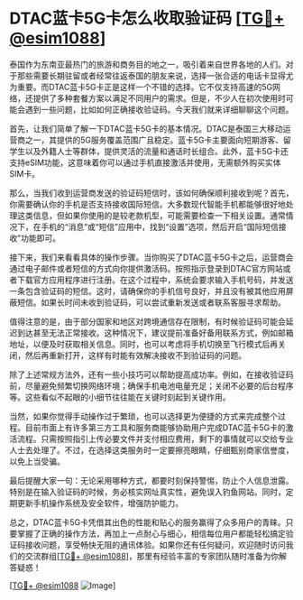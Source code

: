# DTAC蓝卡5G卡怎么收取验证码 [[TG💪+ @esim1088](https://t.me/s/esim1088)]

泰国作为东南亚最热门的旅游和商务目的地之一，吸引着来自世界各地的人们。对于那些需要长期驻留或者经常往返泰国的朋友来说，选择一张合适的电话卡显得尤为重要。而DTAC蓝卡5G卡正是这样一个不错的选择。它不仅支持高速的5G网络，还提供了多种套餐方案以满足不同用户的需求。但是，不少人在初次使用时可能会遇到一些问题，比如如何正确接收验证码。今天我们就来详细聊聊这个问题。

首先，让我们简单了解一下DTAC蓝卡5G卡的基本情况。DTAC是泰国三大移动运营商之一，其提供的5G服务覆盖范围广且稳定。蓝卡5G卡主要面向短期游客、留学生以及外籍人士等群体，提供灵活的流量和通话时长组合。此外，蓝卡5G卡还支持eSIM功能，这意味着你可以通过手机直接激活并使用，无需额外购买实体SIM卡。

那么，当我们收到运营商发送的验证码短信时，该如何确保顺利接收到呢？首先，你需要确认你的手机是否支持接收国际短信。大多数现代智能手机都能够很好地处理这类信息，但如果你使用的是较老款机型，可能需要检查一下相关设置。通常情况下，在手机的“消息”或“短信”应用中，找到“设置”选项，然后开启“国际短信接收”功能即可。

接下来，我们来看看具体的操作步骤。当你购买了DTAC蓝卡5G卡之后，运营商会通过电子邮件或者短信的方式向你提供激活码。按照指示登录到DTAC官方网站或者下载官方应用程序进行注册。在这个过程中，系统会要求输入手机号码，并发送一条包含验证码的短信。这时，请确保你的手机信号良好，并且没有被其他应用屏蔽短信。如果长时间未收到验证码，可以尝试重新发送或者联系客服寻求帮助。

值得注意的是，由于部分国家和地区对跨境通信存在限制，有时候验证码可能会延迟到达甚至无法正常接收。这种情况下，建议提前准备好备用联系方式，例如邮箱地址，以便及时获取相关信息。同时，也可以考虑将手机切换至飞行模式后再关闭，然后再重新打开，这样有时能有效解决接收不到验证码的问题。

除了上述常规方法外，还有一些小技巧可以帮助提高成功率。例如，在接收验证码前，尽量避免频繁切换网络环境；确保手机电池电量充足；关闭不必要的后台程序等。这些看似不起眼的小细节往往能在关键时刻起到关键作用。

当然，如果你觉得手动操作过于繁琐，也可以选择更为便捷的方式来完成整个过程。目前市面上有许多第三方工具和服务商能够协助用户完成DTAC蓝卡5G卡的激活流程。只需按照指引上传必要文件并支付相应费用，剩下的事情就可以交给专业人士去处理了。不过，在选择这类服务时一定要擦亮眼睛，仔细甄别商家信誉度，以免上当受骗。

最后提醒大家一句：无论采用哪种方式，都要时刻保持警惕，防止个人信息泄露。特别是在输入验证码的时候，务必核实网址真实性，避免误入钓鱼网站。同时，定期更新手机操作系统及安全软件，增强防护能力。

总之，DTAC蓝卡5G卡凭借其出色的性能和贴心的服务赢得了众多用户的青睐。只要掌握了正确的操作方法，再加上一点耐心与细心，相信每位用户都能轻松搞定验证码接收问题，享受畅快无阻的通讯体验。如果你还有任何疑问，欢迎随时访问我们的交流群组[[TG💪+ @esim1088](https://t.me/s/esim1088)]，那里有经验丰富的专家团队随时准备为你解答疑惑！

[[TG💪+ @esim1088](https://t.me/s/esim1088) ![Image](https://i.postimg.cc/4NQfJmqS/Snipaste-2025-05-13-00-14-12.png)]